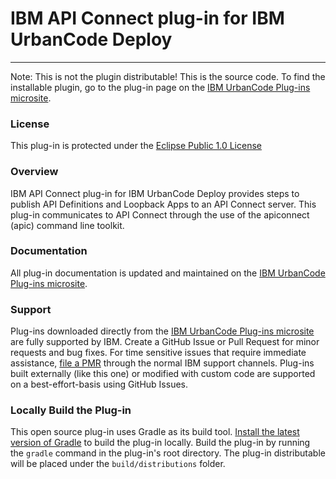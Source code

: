 # IBM API Connect plug-in for IBM UrbanCode Deploy
---
Note: This is not the plugin distributable! This is the source code. To find the installable plugin, go to the plug-in page on the [IBM UrbanCode Plug-ins microsite](https://developer.ibm.com/urbancode/plugins).

### License
This plug-in is protected under the [Eclipse Public 1.0 License](http://www.eclipse.org/legal/epl-v10.html)

### Overview
IBM API Connect plug-in for IBM UrbanCode Deploy provides steps to publish API Definitions and Loopback Apps to an API Connect server. This plug-in communicates to API Connect through the use of the apiconnect (apic) command line toolkit.

### Documentation
All plug-in documentation is updated and maintained on the [IBM UrbanCode Plug-ins microsite](https://urbancode.github.io/IBM-UCx-PLUGIN-DOCS/UCD/apiconnect/).

### Support
Plug-ins downloaded directly from the [IBM UrbanCode Plug-ins microsite](https://urbancode.github.io/IBM-UCx-PLUGIN-DOCS/UCD/apiconnect/) are fully supported by IBM. Create a GitHub Issue or Pull Request for minor requests and bug fixes. For time sensitive issues that require immediate assistance, [file a PMR](https://www-947.ibm.com/support/servicerequest/newServiceRequest.action) through the normal IBM support channels. Plug-ins built externally (like this one) or modified with custom code are supported on a best-effort-basis using GitHub Issues.

### Locally Build the Plug-in
This open source plug-in uses Gradle as its build tool. [Install the latest version of Gradle](https://gradle.org/install) to build the plug-in locally. Build the plug-in by running the `gradle` command in the plug-in's root directory. The plug-in distributable will be placed under the `build/distributions` folder.
